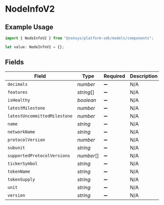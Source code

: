 # NodeInfoV2

## Example Usage

```typescript
import { NodeInfoV2 } from "@censys/platform-sdk/models/components";

let value: NodeInfoV2 = {};
```

## Fields

| Field                        | Type                         | Required                     | Description                  |
| ---------------------------- | ---------------------------- | ---------------------------- | ---------------------------- |
| `decimals`                   | *number*                     | :heavy_minus_sign:           | N/A                          |
| `features`                   | *string*[]                   | :heavy_minus_sign:           | N/A                          |
| `isHealthy`                  | *boolean*                    | :heavy_minus_sign:           | N/A                          |
| `latestMilestone`            | *number*                     | :heavy_minus_sign:           | N/A                          |
| `latestUncommittedMilestone` | *number*                     | :heavy_minus_sign:           | N/A                          |
| `name`                       | *string*                     | :heavy_minus_sign:           | N/A                          |
| `networkName`                | *string*                     | :heavy_minus_sign:           | N/A                          |
| `protocolVersion`            | *number*                     | :heavy_minus_sign:           | N/A                          |
| `subunit`                    | *string*                     | :heavy_minus_sign:           | N/A                          |
| `supportedProtocolVersions`  | *number*[]                   | :heavy_minus_sign:           | N/A                          |
| `tickerSymbol`               | *string*                     | :heavy_minus_sign:           | N/A                          |
| `tokenName`                  | *string*                     | :heavy_minus_sign:           | N/A                          |
| `tokenSupply`                | *string*                     | :heavy_minus_sign:           | N/A                          |
| `unit`                       | *string*                     | :heavy_minus_sign:           | N/A                          |
| `version`                    | *string*                     | :heavy_minus_sign:           | N/A                          |